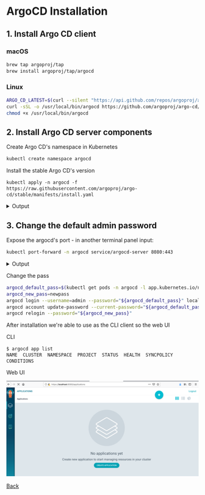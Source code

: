 # ArgoCD Installation

## 1. Install Argo CD client

### macOS

```bash
brew tap argoproj/tap
brew install argoproj/tap/argocd
```

### Linux

```bash
ARGO_CD_LATEST=$(curl --silent "https://api.github.com/repos/argoproj/argo-cd/releases/latest" | grep '"tag_name"' | sed -E 's/.*"([^"]+)".*/\1/')
curl -sSL -o /usr/local/bin/argocd https://github.com/argoproj/argo-cd/releases/download/${ARGO_CD_LATEST}/argocd-linux-amd64
chmod +x /usr/local/bin/argocd
```

## 2. Install Argo CD server components

Create Argo CD's namespace in Kubernetes
```bash
kubectl create namespace argocd
```

Install the stable Argo CD's version
```
kubectl apply -n argocd -f https://raw.githubusercontent.com/argoproj/argo-cd/stable/manifests/install.yaml
```

<details>
<summary>Output</summary>

```
customresourcedefinition.apiextensions.k8s.io/applications.argoproj.io unchanged
customresourcedefinition.apiextensions.k8s.io/appprojects.argoproj.io unchanged
serviceaccount/argocd-application-controller created
serviceaccount/argocd-dex-server created
serviceaccount/argocd-server created
role.rbac.authorization.k8s.io/argocd-application-controller created
role.rbac.authorization.k8s.io/argocd-dex-server created
role.rbac.authorization.k8s.io/argocd-server created
clusterrole.rbac.authorization.k8s.io/argocd-application-controller unchanged
clusterrole.rbac.authorization.k8s.io/argocd-server unchanged
rolebinding.rbac.authorization.k8s.io/argocd-application-controller created
rolebinding.rbac.authorization.k8s.io/argocd-dex-server created
rolebinding.rbac.authorization.k8s.io/argocd-server created
clusterrolebinding.rbac.authorization.k8s.io/argocd-application-controller unchanged
clusterrolebinding.rbac.authorization.k8s.io/argocd-server unchanged
configmap/argocd-cm created
configmap/argocd-rbac-cm created
secret/argocd-secret created
service/argocd-dex-server created
service/argocd-metrics created
service/argocd-redis created
service/argocd-repo-server created
service/argocd-server-metrics created
service/argocd-server created
deployment.apps/argocd-application-controller created
deployment.apps/argocd-dex-server created
deployment.apps/argocd-redis created
deployment.apps/argocd-repo-server created
deployment.apps/argocd-server created
```
</details>


## 3. Change the default admin password

Expose the argocd's port - in another terminal panel input:

```bash
kubectl port-forward -n argocd service/argocd-server 8080:443
```

<details>
<summary>Output</summary>

```
Forwarding from 127.0.0.1:8080 -> 8080
Forwarding from [::1]:8080 -> 8080
Handling connection for 8080
```
</details>

Change the pass
```bash
argocd_default_pass=$(kubectl get pods -n argocd -l app.kubernetes.io/name=argocd-server -o name | cut -d'/' -f 2)
argocd_new_pass=newpass
argocd login --username=admin --password="${argocd_default_pass}" localhost:8080
argocd account update-password --current-password="${argocd_default_pass}" --new-password="${argocd_new_pass}"
argocd relogin --password="${argocd_new_pass}"
```

After installation we're able to use as the CLI client so the web UI

CLI
```
$ argocd app list
NAME  CLUSTER  NAMESPACE  PROJECT  STATUS  HEALTH  SYNCPOLICY  CONDITIONS
```

Web UI

<img src="./pics/webui_01.png" alt="drawing" width="800"/>

[Back](./../../README.md)

